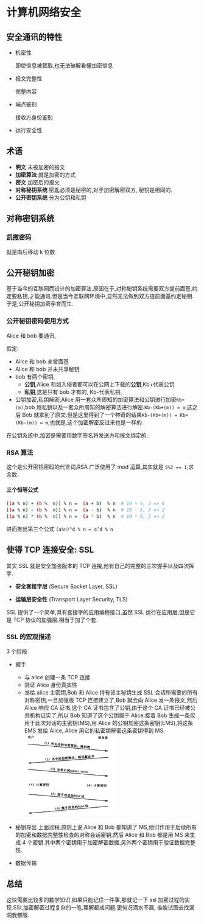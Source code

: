 # 计算机网络安全

## 安全通讯的特性

- 机密性

  即使信息被截取,也无法破解看懂加密信息

- 报文完整性

  完整内容

- 端点鉴别

  接收方身份鉴别

- 运行安全性

## 术语

- **明文** 未被加密的报文
- **加密算法** 就是加密的方式
- **密文** 加密后的报文
- **对称秘钥系统** 密匙必须是秘密的,对于加密解密双方, 秘钥是相同的.
- **公开密钥系统** 分为公钥和私钥

## 对称密钥系统

### 凯撒密码

就是向后移动 k 位数

## 公开秘钥加密

基于当今的互联网而设计的加密算法,原因在于,对称秘钥系统需要双方提前面基,约定要私钥,才能通讯.但是当今互联网环境中,显然无法做到双方提前面基约定秘钥.于是,公开秘钥加密孕育而生.

### 公开秘钥密码使用方式

Alice 和 bob 要通讯,

假定:

- Alice 和 bob 未曾面基
- Alice 和 bob 并未共享秘钥
- bob 有两个密钥,
  - **公钥**,Alice 和如入侵者都可以在公网上下载的**公钥**,Kb+代表公钥
  - **私钥**,这是只有 bob 才有的, Kb-代表私钥,
- 公钥加密,私钥解密,Alice 用一套众所周知的加密算法和公钥进行加密`Kb+(m)`,bob 用私钥以及一套众所周知的解密算法进行解密.`Kb-(Kb+(m)) = m`,这之后 Bob 就拿到了原文.但是这里得到了一个神奇的结果`Kb-(Kb+(m)) = Kb+(Kb-(m)) = m`,也就是,这个加密解密反过来也是一样的.

在公钥系统中,加密是需要用数字签名将发送方和报文绑定的.

### RSA 算法

这个是公开密钥密码的代言词,RSA 广泛使用了 mod 运算,其实就是 `5%2 == 1`,求余数.

#### 三个恒等公式

```bash
[(a % n) + (b %  n)] % n =  (a + b)  % n  # 10 + 5, 3 => 0
[(a % n) - (b %  n)] % n =  (a - b)  % n  # 10 - 5, 3 => 2
[(a % n) * (b %  n)] % n =  (a * b)  % n  # 10 * 5, 3 => 2
```

进而推出第三个公式 `(a%n)^d % n = a^d % n`

## 使得 TCP 连接安全: SSL

其实 SSL 就是安全加强版本的 TCP 连接,他有自己的完整的三次握手以及四次挥手.

- **安全套接字层** (Secure Socket Layer, SSL)

- **运输层安全性** (Transport Layer Security, TLS)

SSL 提供了一个简单,具有套接字的应用编程接口,虽然 SSL 运行在应用层,但是它是 TCP 协议的加强层,相当于加了个套.

### SSL 的宏观描述

3 个阶段

- 握手

  - 与 alice 创建一条 TCP 连接
  - 验证 Alice 身份真实性
  - 发给 alice 主密钥,Bob 和 Alice 持有该主秘钥生成 SSL 会话所需要的所有对称密钥,一旦加强版 TCP 连接建立了,Bob 就会向 Alice 发一条报文,然后 Alice 响应 CA 证书,这个 CA 证书包含了公钥,由于这个 CA 证书已经被公共机构证实了,所以 Bob 知道了这个公钥属于 Alice.接着 Bob 生成一条仅用于此次对话的主密钥(MS),用 Alice 的公钥加密这条密钥(EMS),将这条 EMS 发给 Alice, Alice 用它的私密钥解密这条密钥得到 MS.
    ![images](./images/ssl.png)

- 秘钥导出
  上面过程,原则上说,Alice 和 Bob 都知道了 MS,他们作用于后续所有的加密和数据完整性检查的对称会话密钥.然后 Alice 和 Bob 都是用 MS 来生成 4 个密钥.其中两个密钥用于加密解密数据,另外两个密钥用于验证数据完整性.

- 数据传输

## 总结

这块需要比较多的数学知识,如果只能记住一件事,那就记一下 ssl 加密过程的实现.SSL加密解密过程复杂的一笔,理解都成问题,更何况滴水不漏, 谁能试图去找漏洞我都服.
